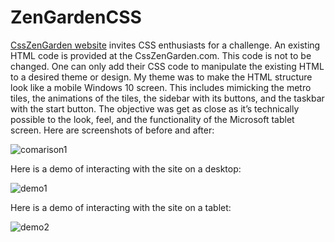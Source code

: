 # ZenGardenCSS
[CssZenGarden website](http://www.csszengarden.com/) invites CSS enthusiasts for a challenge.
An existing HTML code is provided at the CssZenGarden.com. This code is not to be changed. One can only add their CSS code to manipulate the existing HTML to a desired theme or design. My theme was to make the HTML structure look like a mobile Windows 10 screen. This includes mimicking the metro tiles, the animations of the tiles, the sidebar with its buttons, and the taskbar with the start button. The objective was get as close as it’s technically possible to the look, feel, and the functionality of the Microsoft tablet screen.
Here are screenshots of before and after:

![comarison1](https://user-images.githubusercontent.com/25467804/42391537-b991de34-811d-11e8-844f-fd5e0bd0cf74.png)

Here is a demo of interacting with the site on a desktop:

![demo1](https://user-images.githubusercontent.com/25467804/42414727-7b741c56-8209-11e8-9ebd-1d782d28ea5e.gif)

Here is a demo of interacting with the site on a tablet:

![demo2](https://user-images.githubusercontent.com/25467804/42465930-6d45326e-837b-11e8-92a5-0575ced5856b.gif)
